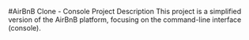 #AirBnB Clone - Console
Project Description
This project is a simplified version of the AirBnB platform, focusing on the command-line interface (console).
